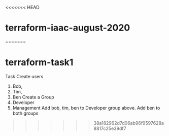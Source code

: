 <<<<<<< HEAD
# terraform-iaac-august-2020
=======
# terraform-task1


Task
Create users
1. Bob, 
2. Tim, 
3. Ben
Create a Group
1. Developer
2. Management
Add bob, tim, ben to Developer group above. 
Add ben to both groups
>>>>>>> 38a182962d7d06ab96f9597628a8817c25e39df7
